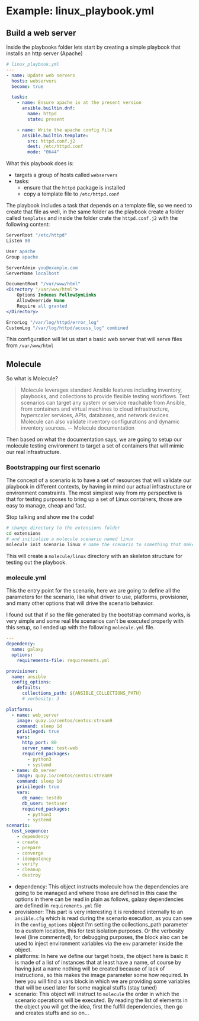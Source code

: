 # Example: linux_playbook.yml
## Build a web server
Inside the playbooks folder lets start by creating a simple playbook that
installs an http server (Apache)
```yaml
# linux_playbook.yml
---
- name: Update web servers
  hosts: webservers
  become: true

  tasks:
    - name: Ensure apache is at the present version
      ansible.builtin.dnf:
        name: httpd
        state: present

    - name: Write the apache config file
      ansible.builtin.template:
        src: httpd.conf.j2
        dest: /etc/httpd.conf
        mode: "0644"
```

What this playbook does is:
- targets a group of hosts called `webservers`
- tasks:
  - ensure that the `httpd` package is installed
  - copy a template file to `/etc/httpd.conf`

The playbook includes a task that depends on a template file, so we need to create that file as well, in the same folder as the playbook create a folder called `templates` and inside the folder crate the `httpd.conf.j2` with the following content:

```apache
ServerRoot "/etc/httpd"
Listen 80

User apache
Group apache

ServerAdmin you@example.com
ServerName localhost

DocumentRoot "/var/www/html"
<Directory "/var/www/html">
    Options Indexes FollowSymLinks
    AllowOverride None
    Require all granted
</Directory>

ErrorLog "/var/log/httpd/error_log"
CustomLog "/var/log/httpd/access_log" combined
```

This configuration will let us start a basic web server that will serve files from `/var/www/html`

## Molecule
So what is Molecule?
> Molecule leverages standard Ansible features including inventory, playbooks, and collections to provide flexible testing workflows. Test scenarios can target any system or service reachable from Ansible, from containers and virtual machines to cloud infrastructure, hyperscaler services, APIs, databases, and network devices. Molecule can also validate inventory configurations and dynamic inventory sources.
-- Molecule documentation

Then based on what the documentation says, we are going to setup our molecule
testing environment to target a set of containers that will mimic our real infrastructure.

### Bootstrapping our first scenario
The concept of a scenario is to have a set of resources that will validate our playbook in different contexts, by having in mind our actual infrastructure or environment constraints. The most simplest way from my perspective is that for testing purposes to bring up a set of Linux containers, those are easy to manage, cheap and fast.

Stop talking and show me the code!

```bash
# change directory to the extensions folder
cd extensions
# and initialize a molecule scenario named linux
molecule init scenario linux # name the scenario to something that makes sense to the playbook you are testing
```

This will create a `molecule/linux` directory with an skeleton structure for testing out the playbook.

### molecule.yml
This the entry point for the scenario, here we are going to define all the
parameters for the scenario, like what driver to use, platforms, provisioner,
and many other options that will drive the scenario behavior.

I found out that if so the file generated by the bootstrap command works, is
very simple and some real life scenarios can't be executed properly with this
setup, so I ended up with the following `molecule.yml` file.

```yml
---
dependency:
  name: galaxy
  options:
    requirements-file: requirements.yml

provisioner:
  name: ansible
  config_options:
    defaults:
      collections_path: ${ANSIBLE_COLLECTIONS_PATH}
      # verbosity: 3

platforms:
  - name: web_server
    image: quay.io/centos/centos:stream9
    command: sleep 1d
    privileged: true
    vars:
      http_port: 80
      server_name: test-web
      required_packages:
        - python3
        - systemd
  - name: db_server
    image: quay.io/centos/centos:stream9
    command: sleep 1d
    privileged: true
    vars:
      db_name: testdb
      db_user: testuser
      required_packages:
        - python3
        - systemd
scenario:
  test_sequence:
    - dependency
    - create
    - prepare
    - converge
    - idempotency
    - verify
    - cleanup
    - destroy
```

- dependency: This object instructs molecule how the dependencies are going to
be managed and where those are defined in this case the options in there can be
read in plain as follows, galaxy dependencies are defined in `requirements.yml` file
- provisioner: This part is very interesting it is rendered internally to an
`ansible.cfg` which is read during the scenario execution, as you can see in the
`config_options` object I'm setting the collections_path parameter to a custom
location, this for test isolation purposes. Or the verbosity level (line commented), for debugging purposes, the block also can be used to inject environment variables via the `env` parameter inside the object.
- platforms: In here we define our target hosts, the object here is basic it is
  made of a list of instances that at least have a name, of course by having
just a name nothing will be created because of lack of instructions, so this
makes the image parameter some how required. In here you will find a vars block
in which we are providing some variables that will be used later for some
magical stuffs (stay tuned)
- scenario: This object will instruct to `molecule` the order in which the
scenario operations will be executed. By reading the list of elements in the
object you will get the idea, first the fulfill dependencies, then go and
creates stuffs and so on...
